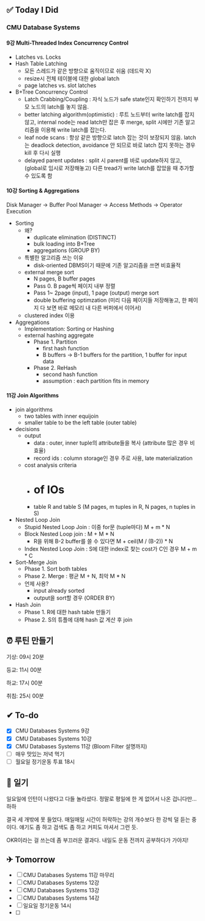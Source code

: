 ## ✅ Today I Did

### CMU Database Systems

#### 9강 Multi-Threaded Index Concurrency Control

- Latches vs. Locks
- Hash Table Latching
  - 모든 스레드가 같은 방향으로 움직이므로 쉬움 (데드락 X)
  - resize시 전체 테이블에 대한 global latch
  - page latches vs. slot latches
- B+Tree Concurrency Control
  - Latch Crabbing/Coupling : 자식 노드가 safe state인지 확인하기 전까지 부모 노드의 latch를 놓지 않음.
  - better latching algorithm(optimistic) : 루트 노드부터 write latch를 잡지 않고, internal node는 read latch만 잡은 후 merge, split 시에만 기존 알고리즘을 이용해 write latch를 잡는다.
  - leaf node scans : 항상 같은 방향으로 latch 잡는 것이 보장되지 않음. latch는 deadlock detection, avoidance 안 되므로 바로 latch 잡지 못하는 경우 kill 후 다시 실행
  - delayed parent updates : split 시 parent를 바로 update하지 않고, (global로 임시로 저장해놓고) 다른 tread가 write latch를 잡았을 때 추가할 수 있도록 함 

#### 10강 Sorting & Aggregations

Disk Manager -> Buffer Pool Manager -> Access Methods -> Operator Execution

- Sorting
  - 왜?
    - duplicate elimination (DISTINCT)
    - bulk loading into B+Tree
    - aggregations (GROUP BY)
  - 특별한 알고리즘 쓰는 이유
    - disk-oriented DBMS이기 때문에 기존 알고리즘을 쓰면 비효율적
  - external merge sort
    - N pages, B buffer pages
    - Pass 0. B page씩 페이지 내부 정렬
    - Pass 1~ 2page (input), 1 page (output) merge sort
    - double buffering optimzation (미리 다음 페이지들 저장해놓고, 한 페이지 다 보면 바로 메모리 내 다른 버퍼에서 이어서)
  - clustered index 이용	
- Aggregations
  - Implementation: Sorting or Hashing
  - external hashing aggregate
    - Phase 1. Partition
      - first hash function
      - B buffers -> B-1 buffers for the partition, 1 buffer for input data
    - Phase 2. ReHash
      - second hash function
      - assumption : each partition fits in memory

#### 11강 Join Algorithms

- join algorithms
  - two tables with inner equijoin
  - smaller table to be the left table (outer table) 
- decisions
  - output
    - data : outer, inner tuple의 attribute들을 복사 (attribute 많은 경우 비효율)
    - record ids : column storage인 경우 주로 사용, late materialization
  - cost analysis criteria
    - # of IOs
    - table R and table S (M pages, m tuples in R, N pages, n tuples in S)
- Nested Loop Join
  - Stupid Nested Loop Join : 이중 for문 (tuple마다) M  + m * N
  - Block Nested Loop join : M + M * N
    - R을 위해 B-2 buffer를 쓸 수 있다면 M + ceil(M / (B-2)) * N
  - Index Nested Loop Join : S에 대한 index로 찾는 cost가 C인 경우 M + m * C
- Sort-Merge Join
  - Phase 1. Sort both tables
  - Phase 2. Merge : 평균 M + N, 최악 M * N
  - 언제 사용?
    - input already sorted
    - output을 sort할 경우 (ORDER BY)
- Hash Join
  - Phase 1. R에 대한 hash table 만들기
  - Phase 2. S의 튜플에 대해 hash 값 게산 후 join


## ⏰ 루틴 만들기

기상: 09시 20분

등교: 11시 00분

하교: 17시 00분

취침: 25시 00분 

## ✔ To-do

- [x] CMU Databases Systems 9강
- [x] CMU Databases Systems 10강
- [x] CMU Databases Systems 11강 (Bloom Filter 설명까지)
- [ ] 매우 맛있는 저녁 먹기
- [ ] 월요일 정기운동 투표 18시

## 💭 일기

일요일에 인턴이 나왔다고 다들 놀라셨다. 정말로 평일에 한 게 없어서 나온 겁니다만... 하하

결국 세 개밖에 못 들었다. 매일매일 시간이 허락하는 강의 개수보다 한 강씩 덜 듣는 중이다. 얘기도 좀 하고 검색도 좀 하고 커피도 마셔서 그런 듯. 

OKR이라는 걸 쓰는데 좀 부끄러운 결과다. 내일도 운동 전까지 공부하다가 가야지! 

## ✈ Tomorrow

- [ ] CMU Databases Systems 11강 마무리
- [ ] CMU Databases Systems 12강
- [ ] CMU Databases Systems 13강
- [ ] CMU Databases Systems 14강
- [ ] 일요일 정기운동 14시
- [ ] 
